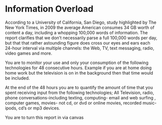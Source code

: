 # Information Overload

According to a University of California, San Diego, study highlighted by The New York Times, in 2009  the average American consumes 34 GB worth of content a day, including a whopping 100,000 words of information. The report clarifies that we don’t necessarily parse a full 100,000 words per day, but that that rather astounding figure does cross our eyes and ears each 24-hour interval via multiple channels: the Web, TV, text messaging, radio, video games and more.

You are to monitor your use and only your consumption of the following technologies for 48 consecutive hours. Example if you are at home doing home work but the television is on in the background then that time would be included.

At the end of the 48 hours you are to quantify the amount of time that you spent receiving input from the following technologies; All Television, radio, phone conversations-including texting, computing- email and web surfing , computer games, movies- not cd, or dvd or online movies, recorded music- ipods, cd’s or mp3 devices.

You are to turn this report in via canvas